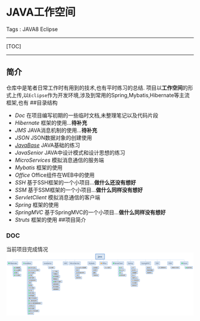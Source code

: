 # JAVA工作空间

Tags : JAVA8 Eclipse

---

[TOC]

---

## 简介
仓库中是笔者日常工作时有用到的技术,也有平时练习的总结.
项目以**工作空间**的形式上传,以`Eclipse`作为开发环境,涉及到常用的Spring,Mybatis,Hibernate等主流框架,也有
##目录结构
* *Doc*  在项目编写初期的一些临时文档,未整理笔记以及代码片段
* *Hibernate* 框架的使用...**待补充**
* *JMS*   JAVA消息机制的使用...**待补充** 
* *JSON*  JSON数据对象的创建使用
* *[JavaBase][1]*  JAVA基础的练习
* *JavaSenior*    JAVA中设计模式和设计思想的练习
* *MicroServices* 模拟消息通信的服务端
* *Mybatis*   框架的使用
* *Office*    Office组件在WEB中的使用
* *SSH*   基于SSH框架的一个小项目...**做什么还没有想好**
* *SSM*   基于SSM框架的一个小项目...**做什么同样没有想好**
* *ServletClient* 模拟消息通信的客户端
* *Spring* 框架的使用
* *SpringMVC* 基于SpringMVC的一个小项目...**做什么同样没有想好**
* *Struts* 框架的使用
##项目简介
### DOC
当前项目完成情况
![完成进度][2]


  [1]: https://github.com/jionjion/JAVA_WorkSpace/tree/master/JavaBase
  [2]: https://raw.githubusercontent.com/jionjion/Picture_Space/master/WorkSpace/Java/java.gif
